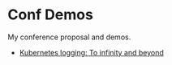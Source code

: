 # Conf Demos

My conference proposal and demos.

- [Kubernetes logging: To infinity and beyond](./Kubernetes-Logging-To-Infinity-And-Beyond/README.md)
